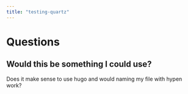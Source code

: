 ```yaml
---
title: "testing-quartz"
---
```


# Questions

## Would this be something I could use?
Does it make sense to use hugo and would naming my file with hypen work?
